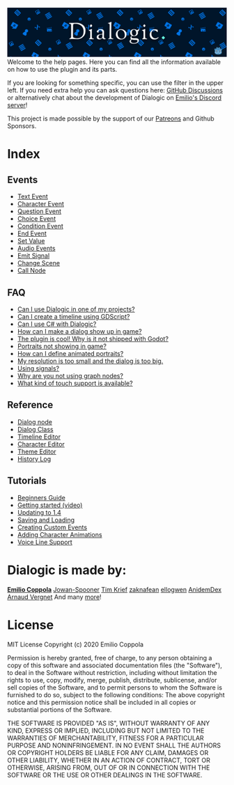 ![WelcomeImage](./Images/dialogic-hero-1.3.png)
Welcome to the help pages. Here you can find all the information available on how to use the plugin and its parts.  

If you are looking for something specific, you can use the filter in the upper left. If you need extra help you can ask questions here: [GitHub Discussions](https://github.com/dialogic-godot/dialogic/discussions) or alternatively chat about the development of Dialogic on [Emilio's Discord server](https://discord.gg/v4zhZNh)!

This project is made possible by the support of our [Patreons](https://www.patreon.com/coppolaemilio) and Github Sponsors.

# Index
## Events
- [Text Event](./Events/001.md)
- [Character Event](./Events/002.md)
- [Question Event](./Events/010.md)
- [Choice Event](./Events/011.md)
- [Condition Event](./Events/012.md)
- [End Event](./Events/013.md)
- [Set Value](./Events/014.md)
- [Audio Events](./Events/030.md)
- [Emit Signal](./Events/040.md)
- [Change Scene](./Events/041.md)
- [Call Node](./Events/042.md)

## FAQ
- [Can I use Dialogic in one of my projects?](./FAQ/can-i-use-dialogic-in-my-project.md)
- [Can I create a timeline using GDScript?](./FAQ/create-timeline-using-gdscript.md)
- [Can I use C# with Dialogic?](./FAQ/CSharp.md)
- [How can I make a dialog show up in game?](./FAQ/how-to-make-dialog-show-up-in-game.md)
- [The plugin is cool! Why is it not shipped with Godot?](./FAQ/plugin-shipped-godot.md)
- [Portraits not showing in game?](./FAQ/portraits-not-showing.md)
- [How can I define animated portraits?](./FAQ/custom-portraits.md)
- [My resolution is too small and the dialog is too big.](./FAQ/resolution-small-dialog-big.md)
- [Using signals?](./FAQ/Signals.md)
- [Why are you not using graph nodes?](./FAQ/why-not-graph-nodes.md)
- [What kind of touch support is available?](./FAQ/touch-support-tutorial.md)

## Reference
- [Dialog node](./Reference/000.md)
- [Dialog Class](./Reference/001.md)
- [Timeline Editor](./Reference/Timeline.md)
- [Character Editor](./Reference/Character.md)
- [Theme Editor](./Reference/Theme.md)
- [History Log](./Reference/History.md)

## Tutorials
- [Beginners Guide](./Tutorials/BeginnersGuideStepByStep.md)
- [Getting started (video)](https://www.youtube.com/watch?v=sYjgDIgD7AY)
- [Updating to 1.4](./Tutorials/Updating.md)
- [Saving and Loading](./Tutorials/Saving.md)
- [Creating Custom Events](./Events/CustomEvents/CreateCustomEvents.md)
- [Adding Character Animations](./Tutorials/AddingNewAnimations.md)
- [Voice Line Support](./Tutorials/VoiceLines.md)



# Dialogic is made by:
**[Emilio Coppola](https://github.com/coppolaemilio)**
[Jowan-Spooner](https://github.com/Jowan-Spooner)
[Tim Krief](https://github.com/timkrief)
[zaknafean](https://github.com/zaknafean)
[ellogwen](https://github.com/ellogwen)
[AnidemDex](https://github.com/AnidemDex)
[Arnaud Vergnet](https://github.com/arnaudvergnet)
And many [more](https://github.com/coppolaemilio/dialogic/graphs/contributors)!


# License
MIT License
Copyright (c) 2020 Emilio Coppola

Permission is hereby granted, free of charge, to any person obtaining a copy of this software and associated documentation files (the "Software"), to deal in the Software without restriction, including without limitation the rights to use, copy, modify, merge, publish, distribute, sublicense, and/or sell copies of the Software, and to permit persons to whom the Software is furnished to do so, subject to the following conditions: The above copyright notice and this permission notice shall be included in all copies or substantial portions of the Software.

THE SOFTWARE IS PROVIDED "AS IS", WITHOUT WARRANTY OF ANY KIND, EXPRESS OR IMPLIED, INCLUDING BUT NOT LIMITED TO THE WARRANTIES OF MERCHANTABILITY, FITNESS FOR A PARTICULAR PURPOSE AND NONINFRINGEMENT. IN NO EVENT SHALL THE AUTHORS OR COPYRIGHT HOLDERS BE LIABLE FOR ANY CLAIM, DAMAGES OR OTHER LIABILITY, WHETHER IN AN ACTION OF CONTRACT, TORT OR OTHERWISE, ARISING FROM, OUT OF OR IN CONNECTION WITH THE SOFTWARE OR THE USE OR OTHER DEALINGS IN THE SOFTWARE.
